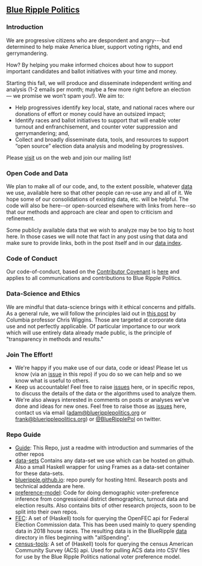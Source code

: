 ## [Blue Ripple Politics](https://blueripplepolitics.org/) 

### Introduction
We are progressive citizens who are despondent and 
angry---but determined to help make America bluer,
support voting rights, and end gerrymandering.

How? By helping you make informed choices about how to 
support important candidates and ballot initiatives with your time and money.

Starting this fall, 
we will produce and disseminate independent writing and analysis 
(1-2 emails per month; maybe a few more right before an election — we promise we won’t spam you!). 
We aim to:

- Help progressives identify key local, state, and national races 
where our donations of effort or money could have an outsized impact;
- Identify races and ballot initiatives to support that will enable 
voter turnout and enfranchisement, and counter voter suppression and gerrymandering; and,
- Collect and broadly disseminate data, tools,
and resources to support “open source” election data analysis and modeling by progressives.

Please [visit](https://blueripplepolitics.org/) us on the web and join our mailing list!

### Open Code and Data
We plan to make all of our code, and, to the extent possible, 
whatever [data](https://github.com/blueripple/Guide/blob/master/dataIndex.md) 
we use, available here
so that other people can re-use any and all of it.  We hope some of our consolidations
of existing data, etc. will be helpful.  The code will also be here--or open-sourced
elsewhere with links from here--so that our methods and approach are clear and open
to criticism and refinement.

Some publicly available data that we wish to analyze may be too big to host here. In 
those cases we will note that fact in any post using that data and make sure to provide links,
both in the post itself and in our 
[data index](https://github.com/blueripple/Guide/blob/master/dataIndex.md).

### Code of Conduct
Our code-of-conduct, based on the 
[Contributor Covenant](https://www.contributor-covenant.org/) is 
[here](https://github.com/blueripple/Guide/blob/master/CODE_OF_CONDUCT.md)
and applies to all communications and contributions to Blue Ripple Politics.

### Data-Science and Ethics
We are mindful that data-science brings with it ethical concerns and pitfalls.  As 
a general rule, we will follow the principles laid out in 
[this post](https://datascience.columbia.edu/ethical-principles-okrs-and-kpis-what-youtube-and-facebook-could-learn-tukey)
by Columbia professor Chris Wiggins. Those are targeted at corporate data use and not
perfectly applicable. Of particular importance to our work which will use
entirely data already made public, is the principle of "transparency in methods and results." 

### Join The Effort!
- We're happy if you make use of our data, code or ideas! Please let us
know (via an [issue](https://github.com/blueripple/Guide/issues) 
in this repo) 
if you do so we can help and so we know what is useful to others.
- Keep us accountable!  Feel free to raise 
[issues](https://github.com/blueripple/Guide/issues) here,
or in specific repos, to discuss the details
of the data or the algorithms used to analyze them.
- We're also always interested in comments on posts or analyses we've done
and ideas for new ones.  Feel free to raise those as 
[issues](https://github.com/blueripple/Guide/issues) here, contact 
us via email 
(adam@blueripplepolitics.org or frank@blueripplepolitics.org) or 
[@BlueRipplePol](https://twitter.com/BlueRipplePol) on twitter.

### Repo Guide
- [Guide](https://github.com/blueripple/Guide): 
This Repo, just a readme with introduction and summaries of the other repos
- [data-sets](https://github.com/blueripple/data-sets)
Contains any data-set we use which can be hosted on github.  Also a small Haskell
wrapper for using Frames as a data-set container for these data-sets.
- [blueripple.github.io](https://github.com/blueripple/blueripple.github.io): 
repo purely for hosting html. Research posts and technical addenda are here.
- [preference-model](https://github.com/blueripple/preference-model):
Code for doing demographic voter-preference inference from 
congressional district demographics, turnout data and election results.
Also contains bits of other research projects, soon to be split into 
their own repos.
- [FEC](https://github.com/blueripple/FEC): 
A set of (Haskell) tools for querying the OpenFEC api for Federal
Election Commission data.  This has been used mainly to query spending data
in 2018 house races.  The resulting data is in the 
BlueRipple [data](https://github.com/blueripple/BlueRipple/tree/master/data)
directory in files beginning with "allSpending".
- [census-tools](https://github.com/blueripple/census-tools): A set of (Haskell)
tools for querying the census American Community Survey (ACS) api.  Used for
pulling ACS data into CSV files for use by the Blue Ripple Politics national
voter preference model. 

